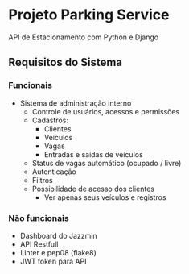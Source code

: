 # Projeto Parking Service
API de Estacionamento com Python e Django

## Requisitos do Sistema

### Funcionais

- Sistema de administração interno
    - Controle de usuários, acessos e permissões
    - Cadastros:
        - Clientes
        - Veículos
        - Vagas
        - Entradas e saídas de veículos
    - Status de vagas automático (ocupado / livre)
    - Autenticação
    - Filtros
    - Possibilidade de acesso dos clientes
        - Ver apenas seus veículos e registros

### Não funcionais

- Dashboard do Jazzmin
- API Restfull
- Linter e pep08 (flake8)
- JWT token para API
